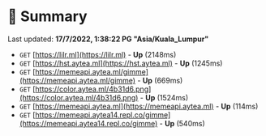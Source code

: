 # 📖 Summary
Last updated: **17/7/2022, 1:38:22 PG "Asia/Kuala_Lumpur"**

- `GET` [https://lilr.ml](https://lilr.ml) - **Up** (2148ms)
- `GET` [https://hst.aytea.ml](https://hst.aytea.ml) - **Up** (1245ms)
- `GET` [https://memeapi.aytea.ml/gimme](https://memeapi.aytea.ml/gimme) - **Up** (669ms)
- `GET` [https://color.aytea.ml/4b31d6.png](https://color.aytea.ml/4b31d6.png) - **Up** (1524ms)
- `GET` [https://memeapi.aytea.ml](https://memeapi.aytea.ml) - **Up** (114ms)
- `GET` [https://memeapi.aytea14.repl.co/gimme](https://memeapi.aytea14.repl.co/gimme) - **Up** (540ms)
